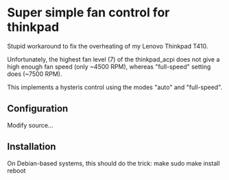Super simple fan control for thinkpad
==============
Stupid workaround to fix the overheating of my Lenovo Thinkpad T410.

Unfortunately, the highest fan level (7) of the thinkpad\_acpi does not give a high enough fan speed (only ~4500 RPM), whereas "full-speed" setting does (~7500 RPM).

This implements a hysteris control using the modes "auto" and "full-speed".

Configuration
-------------
Modify source...

Installation
------------
On Debian-based systems, this should do the trick:
    make
    sudo make install
    reboot

